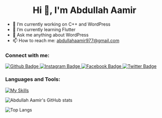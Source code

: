  <h1 align="center">Hi 👋, I'm Abdullah Aamir</h1>

- 🔭 I’m currently working on C++ and WordPress
- 🌱 I’m currently learning Flutter
- 💬 Ask me anything about WordPress
- 📫 How to reach me: abdullahaamir977@gmail.com
<!-- 😄 My website: https://thetechbrothers.net
- ⚡ Fun fact: I'm comming to teen -->
  
### Connect with me:
<div id="badges">
  <a href="https://github.com/abdullahaamir13">
    <img src="https://img.shields.io/badge/Github-white?style=for-the-badge&logo=Github&logoColor=black" alt="Github Badge"/>
  </a>
 <!-- <a href="https://www.youtube.com/">
    <img src="https://img.shields.io/badge/YouTube-red?style=for-the-badge&logo=youtube&logoColor=white" alt="Youtube Badge"/>
  </a>-->
   <a href="https://www.instagram.com/abdullah__aamir">
    <img src="https://img.shields.io/badge/Instagram-purple?style=for-the-badge&logo=instagram&logoColor=white" alt="Instagram Badge"/>
  </a>
   <a href="https://fb.com/abdullahamir200341">
    <img src="https://img.shields.io/badge/Facebook-blue?style=for-the-badge&logo=facebook&logoColor=white" alt="Facebook Badge"/>
  </a>
   <a href="https://twitter.com/abdullah_aamir_">
    <img src="https://img.shields.io/badge/Twitter-blue?style=for-the-badge&logo=twitter&logoColor=white" alt="Twitter Badge"/>
  </a>
</div>

### Languages and Tools:
[![My Skills](https://skillicons.dev/icons?i=c,cpp,github,wordpress,elementor,perline=5)](https://skillicons.dev)

![Abdullah Aamir's GitHub stats](https://github-readme-stats.vercel.app/api?username=abdullahaamir13&show_icons=true&theme=dark)

![Top Langs](https://github-readme-stats.vercel.app/api/top-langs/?username=abdullahaamir13&theme=dark)
